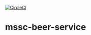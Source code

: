 [![CircleCI](https://circleci.com/gh/AzharSy3d/mssc-beer-service.svg?style=svg)](https://circleci.com/gh/AzharSy3d/mssc-beer-service)

# mssc-beer-service
